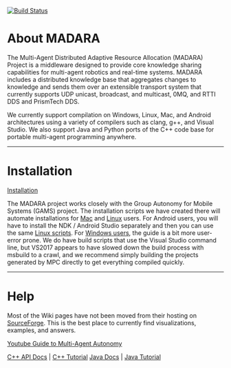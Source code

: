 [![Build Status](https://travis-ci.org/jredmondson/madara.svg?branch=master)](https://travis-ci.org/jredmondson/madara)

# About MADARA

The Multi-Agent Distributed Adaptive Resource Allocation (MADARA) Project is a middleware designed to provide core knowledge sharing capabilities for multi-agent robotics and real-time systems. MADARA includes a distributed knowledge base that aggregates changes to knowledge and sends them over an extensible transport system that currently supports UDP unicast, broadcast, and multicast, 0MQ, and RTTI DDS and PrismTech DDS.

We currently support compilation on Windows, Linux, Mac, and Android architectures using a variety of compilers such as clang, g++, and Visual Studio. We also support Java and Python ports of the C++ code base for portable multi-agent programming anywhere.

***

# Installation

[Installation](https://github.com/jredmondson/madara/wiki/Installation)

The MADARA project works closely with the Group Autonomy for Mobile Systems (GAMS) project. The installation scripts we have created there will automate installations for [Mac](https://github.com/jredmondson/madara/wiki/Installation#mac) and [Linux](https://github.com/jredmondson/madara/wiki/Installation#linux) users. For Android users, you will have to install the NDK / Android Studio separately and then you can use the same [Linux scripts](https://github.com/jredmondson/madara/wiki/Installation#linux). For [Windows users](https://github.com/jredmondson/madara/wiki/Installation#windows), the guide is a bit more user-error prone. We do have build scripts that use the Visual Studio command line, but VS2017 appears to have slowed down the build process with msbuild to a crawl, and we recommend simply building the projects generated by MPC directly to get everything compiled quickly.

***

# Help

Most of the Wiki pages have not been moved from their hosting on [SourceForge](https://sourceforge.net/p/madara/wiki/Home/). This is the best place to currently find visualizations, examples, and answers.

[Youtube Guide to Multi-Agent Autonomy](https://www.youtube.com/watch?v=Qvl3YriLMYI&list=PLSNlEg26NNpwi4ggcPYU8JvS1aVtV60_z)

[C++ API Docs](http://madara.sourceforge.net/docs/cpp) | [C++ Tutorial](https://sourceforge.net/p/madara/wiki/MadaraArchitecture/)
[Java Docs](http://madara.sourceforge.net/docs/java) | [Java Tutorial](https://sourceforge.net/p/madara/wiki/JavaMadaraArchitecture/)
